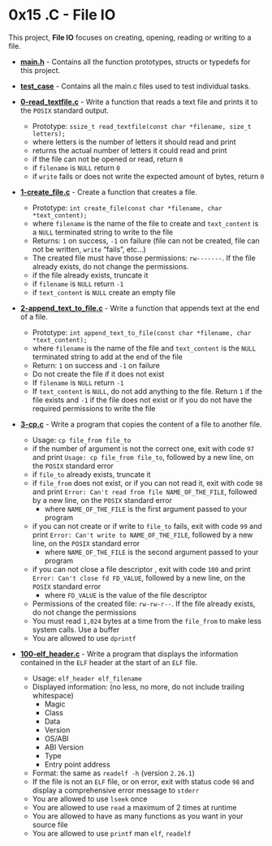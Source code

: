 # 0x15 .C - File IO
This project, **File IO** focuses on creating, opening, reading or writing to a file.

* **[main.h](./main.h)** - Contains all the function prototypes, structs or typedefs for this project.
* **[test_case](./test_case)** - Contains all the main.c files used to test individual tasks.
* **[0-read_textfile.c](./0-read_textfile.c)** - Write a function that reads a text file and prints it to the `POSIX` standard output.
    * Prototype: `ssize_t read_textfile(const char *filename, size_t letters);`
    * where letters is the number of letters it should read and print
    * returns the actual number of letters it could read and print
    * if the file can not be opened or read, return `0`
    * if `filename` is `NULL` return `0`
    * if `write` fails or does not write the expected amount of bytes, return `0`

* **[1-create_file.c](./1-create_file.c)** - Create a function that creates a file.
    * Prototype: `int create_file(const char *filename, char *text_content);`
    * where `filename` is the name of the file to create and `text_content` is a `NULL` terminated string to write to the file
    * Returns: `1` on success, `-1` on failure (file can not be created, file can not be written, `write` “fails”, etc…)
    * The created file must have those permissions: `rw-------`. If the file already exists, do not change the permissions.
    * if the file already exists, truncate it
    * if `filename` is `NULL` return `-1`
    * if `text_content` is `NULL` create an empty file

* **[2-append_text_to_file.c](./2-append_text_to_file.c)** - Write a function that appends text at the end of a file.
    * Prototype: `int append_text_to_file(const char *filename, char *text_content);`
    * where `filename` is the name of the file and `text_content` is the `NULL` terminated string to add at the end of the file
    * Return: `1` on success and `-1` on failure
    * Do not create the file if it does not exist
    * If `filename` is `NULL` return `-1`
    * If `text_content` is `NULL`, do not add anything to the file. Return `1` if the file exists and `-1` if the file does not exist or if you do not have the required permissions to write the file

* **[3-cp.c](./3-cp.c)** - Write a program that copies the content of a file to another file.
	* Usage: `cp file_from file_to`
	* if the number of argument is not the correct one, exit with code `97` and print `Usage: cp file_from file_to`, followed by a new line, on the `POSIX` standard error
	* if `file_to` already exists, truncate it
	* if `file_from` does not exist, or if you can not read it, exit with code `98` and print `Error: Can't read from file NAME_OF_THE_FILE`, followed by a new line, on the `POSIX` standard error
		* where `NAME_OF_THE_FILE` is the first argument passed to your program
	* if you can not create or if write to `file_to` fails, exit with code `99` and print `Error: Can't write to NAME_OF_THE_FILE`, followed by a new line, on the `POSIX` standard error
		* where `NAME_OF_THE_FILE` is the second argument passed to your program
	* if you can not close a file descriptor , exit with code `100` and print `Error: Can't close fd FD_VALUE`, followed by a new line, on the `POSIX` standard error
		* where `FD_VALUE` is the value of the file descriptor
	* Permissions of the created file: `rw-rw-r--`. If the file already exists, do not change the permissions
	* You must read `1,024` bytes at a time from the `file_from` to make less system calls. Use a buffer
	* You are allowed to use `dprintf`

* **[100-elf_header.c](./100-elf_header.c)** - Write a program that displays the information contained in the `ELF` header at the start of an `ELF` file.

	* Usage: `elf_header elf_filename`
	* Displayed information: (no less, no more, do not include trailing whitespace)
		* Magic
		* Class
		* Data
		* Version
		* OS/ABI
		* ABI Version
		* Type
		* Entry point address
	* Format: the same as `readelf -h` (version `2.26.1`)
	* If the file is not an `ELF` file, or on error, exit with status code `98` and display a comprehensive error message to `stderr`
	* You are allowed to use `lseek` once
	* You are allowed to use `read` a maximum of 2 times at runtime
	* You are allowed to have as many functions as you want in your source file
	* You are allowed to use `printf`
	man `elf`, `readelf`
